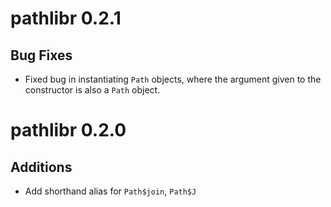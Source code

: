 # pathlibr 0.2.1

## Bug Fixes

- Fixed bug in instantiating `Path` objects, where the argument given to
  the constructor is also a `Path` object.

# pathlibr 0.2.0

## Additions

- Add shorthand alias for `Path$join`, `Path$J`
